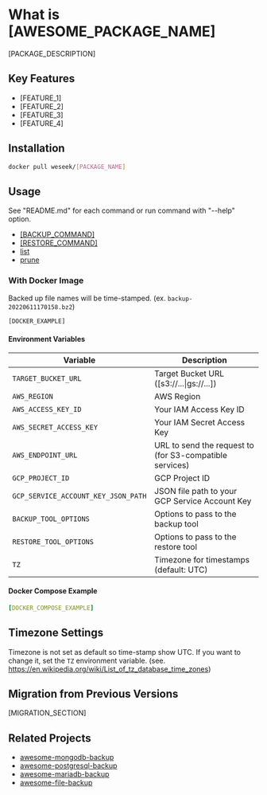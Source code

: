 # What is [AWESOME_PACKAGE_NAME]

[PACKAGE_DESCRIPTION]

## Key Features

- [FEATURE_1]
- [FEATURE_2]
- [FEATURE_3]
- [FEATURE_4]

## Installation

```bash
docker pull weseek/[PACKAGE_NAME]
```

## Usage

See "README.md" for each command or run command with "--help" option.

- [[BACKUP_COMMAND]](../[BACKUP_COMMAND_PATH]/README.md)
- [[RESTORE_COMMAND]](../[RESTORE_COMMAND_PATH]/README.md)
- [list](../list/README.md)
- [prune](../prune/README.md)

### With Docker Image

Backed up file names will be time-stamped. (ex. `backup-20220611170158.bz2`)

```bash
[DOCKER_EXAMPLE]
```

#### Environment Variables

| Variable | Description |
|----------|-------------|
| `TARGET_BUCKET_URL` | Target Bucket URL ([s3://...\|gs://...]) |
| `AWS_REGION` | AWS Region |
| `AWS_ACCESS_KEY_ID` | Your IAM Access Key ID |
| `AWS_SECRET_ACCESS_KEY` | Your IAM Secret Access Key |
| `AWS_ENDPOINT_URL` | URL to send the request to (for S3-compatible services) |
| `GCP_PROJECT_ID` | GCP Project ID |
| `GCP_SERVICE_ACCOUNT_KEY_JSON_PATH` | JSON file path to your GCP Service Account Key |
| `BACKUP_TOOL_OPTIONS` | Options to pass to the backup tool |
| `RESTORE_TOOL_OPTIONS` | Options to pass to the restore tool |
| `TZ` | Timezone for timestamps (default: UTC) |

#### Docker Compose Example

```yaml
[DOCKER_COMPOSE_EXAMPLE]
```

## Timezone Settings

Timezone is not set as default so time-stamp show UTC.
If you want to change it, set the `TZ` environment variable. (see. https://en.wikipedia.org/wiki/List_of_tz_database_time_zones)

## Migration from Previous Versions

[MIGRATION_SECTION]

## Related Projects

- [awesome-mongodb-backup](../awesome-mongodb-backup/README.md)
- [awesome-postgresql-backup](../awesome-postgresql-backup/README.md)
- [awesome-mariadb-backup](../awesome-mariadb-backup/README.md)
- [awesome-file-backup](../awesome-file-backup/README.md)
